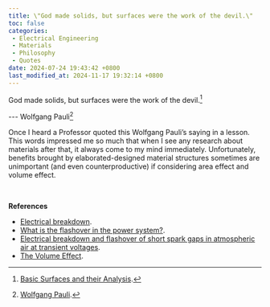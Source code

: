 ```yaml
---
title: \"God made solids, but surfaces were the work of the devil.\"
toc: false
categories:
 - Electrical Engineering
 - Materials
 - Philosophy
 - Quotes
date: 2024-07-24 19:43:42 +0800
last_modified_at: 2024-11-17 19:32:14 +0800
---
```


<div class="quote--left" markdown="1">

God made solids, but surfaces were the work of the devil.[^1]

--- Wolfgang Pauli[^2]

</div>

Once I heard a Professor quoted this Wolfgang Pauli’s saying in a lesson. This words impressed me so much that when I see any research about materials after that, it always come to my mind immediately. Unfortunately, benefits brought by elaborated-designed material structures sometimes are unimportant (and even counterproductive) if considering area effect and volume effect.

<br>

**References**

- [Electrical breakdown](https://en.wikipedia.org/wiki/Electrical_breakdown).
- [What is the flashover in the power system?](https://www.scotech-electrical.com/info/what-is-the-flashover-in-the-power-system-65633806.html).
- [Electrical breakdown and flashover of short spark gaps in atmospheric air at transient voltages](https://www.db-thueringen.de/servlets/MCRFileNodeServlet/dbt_derivate_00019524/54_IWK_2009_6_5_07.pdf).
- [The Volume Effect](https://teambone.com/education-basic/the-volume-effect/).

[^1]: [Basic Surfaces and their Analysis](https://ui.adsabs.harvard.edu/abs/2018bsa..book.....G/abstract).
[^2]: [Wolfgang Pauli](https://en.wikipedia.org/wiki/Wolfgang_Pauli).
